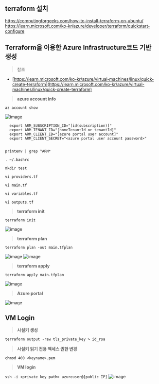 ## terraform 설치
https://computingforgeeks.com/how-to-install-terraform-on-ubuntu/
<br>https://learn.microsoft.com/ko-kr/azure/developer/terraform/quickstart-configure

## **Terraform을 이용한 Azure Infrastructure코드 기반 생성**
> 참조
 * [https://learn.microsoft.com/ko-kr/azure/virtual-machines/linux/quick-create-terraform](https://learn.microsoft.com/ko-kr/azure/virtual-machines/linux/quick-create-terraform)

  
> **azure account info**

  `az account show`

  ![image](https://user-images.githubusercontent.com/126428788/227119299-7c7fede5-854d-4e3e-9c51-8ee8d390e49e.png)

  ````
    export ARM_SUBSCRIPTION_ID="[id(subscription)]"
    export ARM_TENANT_ID="[homeTenantId or tenantId]"
    export ARM_CLIENT_ID="[azure portal user account]"
    export ARM_CLIENT_SECRET="<azure portal user account password>"
    
  ````

  `printenv | grep ^ARM*`
 
  `. ~/.bashrc`
 
  `mkdir test`

  `vi providers.tf`

  `vi main.tf`

  `vi variables.tf`

  `vi outputs.tf`


> **terraform init**

  `terraform init`

  ![image](https://user-images.githubusercontent.com/126428788/227118353-1c92eaa2-8f07-4ab7-ba8b-f50a04b7bdd1.png)


> **terraform plan**

  `terraform plan -out main.tfplan`

  ![image](https://user-images.githubusercontent.com/126428788/227118050-5378bdb2-b0ec-46db-aa95-8248cf8ce46d.png)
  ![image](https://user-images.githubusercontent.com/126428788/227118224-37e41bd6-aabb-4bd8-906d-16b7a71944b7.png)


> **terraform apply**

  `terraform apply main.tfplan`

  ![image](https://user-images.githubusercontent.com/126428788/227118872-990a89d3-3d3d-4418-b131-23f9569d5944.png)


> **Azure portal**

  ![image](https://user-images.githubusercontent.com/126428788/227122267-59a79534-52bd-4363-874b-f5040785e4f7.png)


## **VM Login**
> **사설키 생성**
    
  `terraform output -raw tls_private_key > id_rsa`
 
 
 > **사설키 읽기 전용 액세스 권한 변경**

  `chmod 400 <keyname>.pem`
 

> **VM login**

  `ssh -i <private key path> azureuser@[public IP]` 
  ![image](https://user-images.githubusercontent.com/126428788/227143828-1aeec90b-e616-4043-90cd-1a03e0ea0c5b.png)
